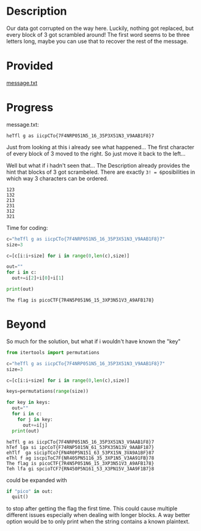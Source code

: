# Description
Our data got corrupted on the way here. Luckily, nothing got replaced, but every block of 3 got scrambled around! The first word seems to be three letters long, maybe you can use that to recover the rest of the message.

# Provided
[message.txt](.prov/312-message.txt)

# Progress
message.txt:
```
heTfl g as iicpCTo{7F4NRP051N5_16_35P3X51N3_V9AAB1F8}7
```

Just from looking at this i already see what happened... The first character of every block of 3 moved to the right. So just move it back to the left...

Well but what if i hadn't seen that... The Description already provides the hint that blocks of 3 got scrambeled. There are exactly `3! = 6`posibilities in which way 3 characters can be ordered.
```
123
132
213
231
312
321
```

Time for coding:
``` python
c="heTfl g as iicpCTo{7F4NRP051N5_16_35P3X51N3_V9AAB1F8}7"
size=3

c=[c[i:i+size] for i in range(0,len(c),size)]

out=""
for i in c:
  out+=i[2]+i[0]+i[1]

print(out)
```

```
The flag is picoCTF{7R4N5P051N6_15_3XP3N51V3_A9AFB178}
```
# Beyond
So much for the solution, but what if i wouldn't have known the "key"
``` python
from itertools import permutations

c="heTfl g as iicpCTo{7F4NRP051N5_16_35P3X51N3_V9AAB1F8}7"
size=3

c=[c[i:i+size] for i in range(0,len(c),size)]

keys=permutations(range(size))

for key in keys:
  out=""
  for i in c:
    for j in key:
      out+=i[j]
  print(out)
```
```
heTfl g as iicpCTo{7F4NRP051N5_16_35P3X51N3_V9AAB1F8}7
hTef lga si ipcCoT{F74RNP5015N_61_53PX35N13V_9AABF187}
ehTlf  ga sicipTCo7{FN4R0P5N151_63_53PX15N_3VA9A1BF}87
eThl f ag iscpiToC7F{NR405PN5116_35_3XP1N5_V3AA91FB}78
The flag is picoCTF{7R4N5P051N6_15_3XP3N51V3_A9AFB178}
Teh lfa gi spcioTCF7{RN450P5N161_53_X3PN15V_3AA9F1B7}8
```
could be expanded with
``` python
if "pico" in out:
  quit()
```
to stop after getting the flag the first time. This could cause multiple different issues especially when dealing with longer blocks. A way better option would be to only print when the string contains a known plaintext.




